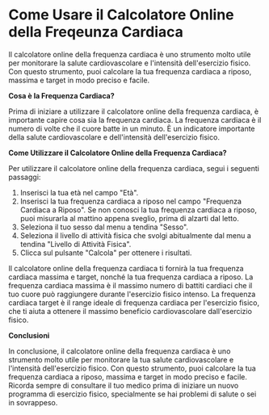 Come Usare il Calcolatore Online della Freqeunza Cardiaca
=========================================================

Il calcolatore online della frequenza cardiaca è uno strumento molto utile per monitorare la salute cardiovascolare e l'intensità dell'esercizio fisico. Con questo strumento, puoi calcolare la tua frequenza cardiaca a riposo, massima e target in modo preciso e facile.

**Cosa è la Frequenza Cardiaca?**

Prima di iniziare a utilizzare il calcolatore online della frequenza cardiaca, è importante capire cosa sia la frequenza cardiaca. La frequenza cardiaca è il numero di volte che il cuore batte in un minuto. È un indicatore importante della salute cardiovascolare e dell'intensità dell'esercizio fisico.

**Come Utilizzare il Calcolatore Online della Frequenza Cardiaca?**

Per utilizzare il calcolatore online della frequenza cardiaca, segui i seguenti passaggi:

1. Inserisci la tua età nel campo "Età".
2. Inserisci la tua frequenza cardiaca a riposo nel campo "Frequenza Cardiaca a Riposo". Se non conosci la tua frequenza cardiaca a riposo, puoi misurarla al mattino appena sveglio, prima di alzarti dal letto.
3. Seleziona il tuo sesso dal menu a tendina "Sesso".
4. Seleziona il livello di attività fisica che svolgi abitualmente dal menu a tendina "Livello di Attività Fisica".
5. Clicca sul pulsante "Calcola" per ottenere i risultati.

Il calcolatore online della frequenza cardiaca ti fornirà la tua frequenza cardiaca massima e target, nonché la tua frequenza cardiaca a riposo. La frequenza cardiaca massima è il massimo numero di battiti cardiaci che il tuo cuore può raggiungere durante l'esercizio fisico intenso. La frequenza cardiaca target è il range ideale di frequenza cardiaca per l'esercizio fisico, che ti aiuta a ottenere il massimo beneficio cardiovascolare dall'esercizio fisico.

**Conclusioni**

In conclusione, il calcolatore online della frequenza cardiaca è uno strumento molto utile per monitorare la tua salute cardiovascolare e l'intensità dell'esercizio fisico. Con questo strumento, puoi calcolare la tua frequenza cardiaca a riposo, massima e target in modo preciso e facile. Ricorda sempre di consultare il tuo medico prima di iniziare un nuovo programma di esercizio fisico, specialmente se hai problemi di salute o sei in sovrappeso.
